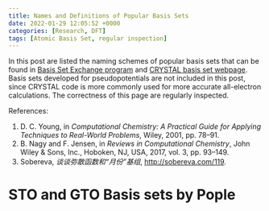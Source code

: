 ```yaml
---
title: Names and Definitions of Popular Basis Sets
date: 2022-01-29 12:05:52 +0000
categories: [Research, DFT]
tags: [Atomic Basis Set, regular inspection]
---
```

In this post are listed the naming schemes of popular basis sets that can be found in [Basis Set Exchange program](https://www.basissetexchange.org/) and [CRYSTAL basis set webpage](https://www.crystal.unito.it/basis-sets.php). Basis sets developed for pseudopotentials are not included in this post, since CRYSTAL code is more commonly used for more accurate all-electron calculations. The correctness of this page are regularly inspected. 

References:  
1. D. C. Young, in *Computational Chemistry: A Practical Guide for Applying Techniques to Real-World Problems*, Wiley, 2001, pp. 78–91.  
2. B. Nagy and F. Jensen, in *Reviews in Computational Chemistry*, John Wiley & Sons, Inc., Hoboken, NJ, USA, 2017, vol. 3, pp. 93–149.  
3. Sobereva, *谈谈弥散函数和“月份”基组*, <http://sobereva.com/119>. 

# STO and GTO Basis sets by Pople

